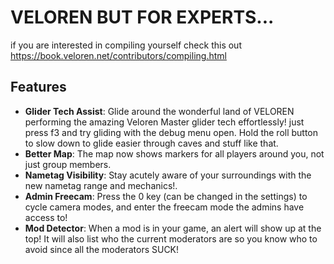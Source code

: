 # VELOREN BUT FOR EXPERTS...

if you are interested in compiling yourself check this out
https://book.veloren.net/contributors/compiling.html

## Features

- **Glider Tech Assist**: Glide around the wonderful land of VELOREN performing the amazing Veloren Master glider tech effortlessly! just press f3 and try gliding with the debug menu open. Hold the roll button to slow down to glide easier through caves and stuff like that.
- **Better Map**: The map now shows markers for all players around you, not just group members.
- **Nametag Visibility**: Stay acutely aware of your surroundings with the new nametag range and mechanics!.
- **Admin Freecam**: Press the 0 key (can be changed in the settings) to cycle camera modes, and enter the freecam mode the admins have access to!
- **Mod Detector**: When a mod is in your game, an alert will show up at the top! It will also list who the current moderators are so you know who to avoid since all the moderators SUCK!
